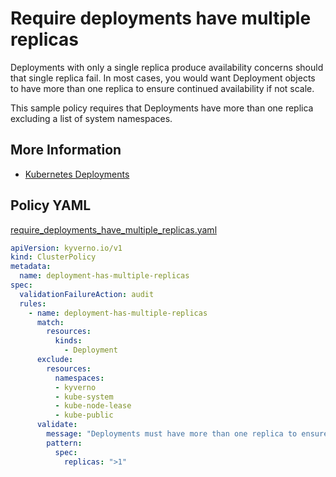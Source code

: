 # Require deployments have multiple replicas

Deployments with only a single replica produce availability concerns should that single replica fail. In most cases, you would want Deployment objects to have more than one replica to ensure continued availability if not scale.

This sample policy requires that Deployments have more than one replica excluding a list of system namespaces.

## More Information

* [Kubernetes Deployments](https://kubernetes.io/docs/concepts/workloads/controllers/deployment/)

## Policy YAML

[require_deployments_have_multiple_replicas.yaml](more/require_deployments_have_multiple_replicas.yaml)

```yaml
apiVersion: kyverno.io/v1
kind: ClusterPolicy
metadata:
  name: deployment-has-multiple-replicas
spec:
  validationFailureAction: audit
  rules:
    - name: deployment-has-multiple-replicas
      match:
        resources:
          kinds:
            - Deployment
      exclude:
        resources:
          namespaces:
          - kyverno
          - kube-system
          - kube-node-lease
          - kube-public
      validate:
        message: "Deployments must have more than one replica to ensure availability."
        pattern:
          spec:
            replicas: ">1"
```
